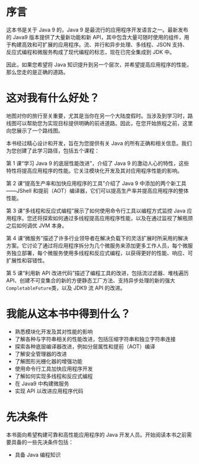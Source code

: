 # 序言

这本书是关于 Java 9 的，Java 9 是最流行的应用程序开发语言之一。最新发布的 Java9 版本提供了大量新功能和新 API，其中包含大量可随时使用的组件，用于构建高效和可扩展的应用程序。流、并行和异步处理、多线程、JSON 支持、反应式编程和微服务构成了现代编程的标志，现在已完全集成到 JDK 中。

因此，如果您希望将 Java 知识提升到另一个层次，并希望提高应用程序的性能，那么您走的是正确的道路。

# 这对我有什么好处？

地图对你的旅行至关重要，尤其是当你在另一个大陆度假时。当涉及到学习时，路线图可以帮助您为实现目标提供明确的前进道路。因此，在您开始旅程之前，这里向您展示了一个路线图。

本书经过精心设计和开发，旨在为您提供有关 Java 的所有正确和相关信息。我们为您创建了此学习路径，包括五个课程：

第 1 课“学习 Java 9 的底层性能改进”，介绍了 Java 9 的激动人心的特性，这些特性将提高应用程序的性能。它关注模块化开发及其对应用程序性能的影响。

第 2 课“提高生产率和加快应用程序的工具”介绍了 Java 9 中添加的两个新工具——JShell 和提前（AOT）编译器，它们可以提高生产率并提高应用程序的整体性能。

第 3 课“多线程和反应式编程”展示了如何使用命令行工具以编程方式监控 Java 应用程序。您还将探索如何通过多线程提高应用程序性能，以及在通过监视了解瓶颈之后如何调优 JVM 本身。

第 4 课“微服务”描述了许多行业领导者在解决负载下的灵活扩展时所采用的解决方案。它讨论了通过将应用程序拆分为几个微服务来添加更多工作人员，每个微服务独立部署，每个微服务使用多线程和反应式编程，以获得更好的性能、响应、可扩展性和容错性。

第 5 课“利用新 API 改进代码”描述了编程工具的改进，包括流过滤器、堆栈遍历 API、创建不可变集合的新的方便静态工厂方法、支持异步处理的新的强大`CompletableFuture`类，以及 JDK9 流 API 的改进。

# 我能从这本书中得到什么？

*   熟悉模块化开发及其对性能的影响
*   了解各种与字符串相关的性能改进，包括压缩字符串和独立字符串连接
*   探索各种底层编译器改进，例如分层属性和提前（AOT）编译
*   了解安全管理器的改进
*   了解图形光栅化器的增强功能
*   使用命令行工具加快应用程序开发
*   了解如何实现多线程和反应式编程
*   在 Java9 中构建微服务
*   实现 API 以改进应用程序代码

# 先决条件

本书面向希望构建可靠和高性能应用程序的 Java 开发人员。开始阅读本书之前需要具备的一些先决条件包括：

*   具备 Java 编程知识